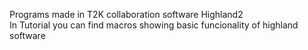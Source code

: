 Programs made in T2K collaboration software Highland2  <br/>
In Tutorial you can find macros showing basic funcionality of highland software
